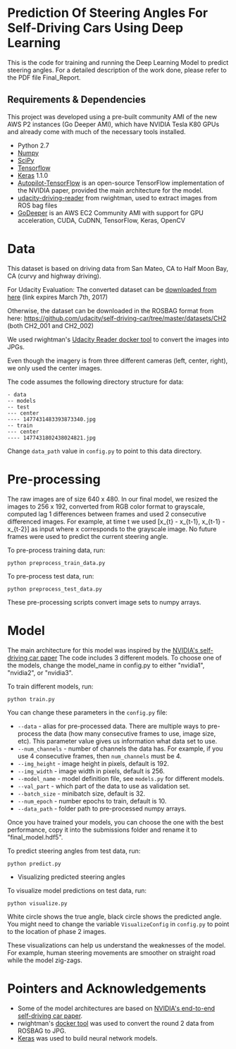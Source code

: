 # Prediction Of Steering Angles For Self-Driving Cars Using Deep Learning

This is the code for training and running the Deep Learning Model to predict steering angles. For a detailed description of the work done, please refer to the PDF file Final_Report. 

## Requirements & Dependencies
This project was developed using a pre-built community AMI of the new AWS P2 instances (Go Deeper AMI), which have NVIDIA Tesla K80 GPUs and already come with much of the necessary tools installed. 
- Python 2.7
- [Numpy](http://www.numpy.org/)
- [SciPy](https://www.scipy.org/)
- [Tensorflow](https://www.tensorflow.org/get_started/os_setup)
- [Keras](https://keras.io/) 1.1.0
- [Autopilot-TensorFlow](https://github.com/SullyChen/Autopilot-TensorFlow) is an open-source TensorFlow implementation of the NVIDIA paper, provided the main architecture for the model. 
- [udacity-driving-reader](https://github.com/rwightman/udacity-driving-reader) from rwightman, used to extract images from ROS bag files
- [GoDeeper](https://github.com/Miej/GoDeeper) is an AWS EC2 Community AMI with support for GPU acceleration, CUDA, CuDNN, TensorFlow, Keras, OpenCV


# Data
This dataset is based on driving data from San Mateo, CA to Half Moon Bay, CA (curvy and highway driving).

For Udacity Evaluation: The converted dataset can be [downloaded from here](https://we.tl/Rv5OjNjp5n) (link expires March 7th, 2017)

Otherwise, the dataset can be downloaded in the ROSBAG format from here: https://github.com/udacity/self-driving-car/tree/master/datasets/CH2 (both CH2_001 and CH2_002)

We used rwightman's [Udacity Reader docker tool](https://github.com/rwightman/udacity-driving-reader) 
to convert the images into JPGs.

Even though the imagery is from three different cameras (left, center, right), we only used the center images.

The code assumes the following directory structure for data:

```
- data
-- models
-- test
--- center
---- 1477431483393873340.jpg
-- train
--- center
---- 1477431802438024821.jpg 
```

Change `data_path` value in `config.py` to point to this data directory.

# Pre-processing

The raw images are of size 640 x 480. In our final model, we resized the images to 256 x 192, converted from RGB color format to grayscale, 
computed lag 1 differences between frames and used 2 consecutive differenced images.
For example, at time t we used [x_{t} - x_{t-1}, x_{t-1} - x_{t-2}] as input where x corresponds to the grayscale image. 
No future frames were used to predict the current steering angle.

To pre-process training data, run:

```
python preprocess_train_data.py
```

To pre-process test data, run:

```
python preprocess_test_data.py
```

These pre-processing scripts convert image sets to numpy arrays.

# Model

The main architecture for this model was inspired by the [NVIDIA's self-driving car paper](https://arxiv.org/abs/1604.07316)
The code includes 3 different models. To choose one of the models, change the model_name in config.py to either "nvidia1", "nvidia2", or "nvidia3".

To train different models, run:

```
python train.py
```

You can change these parameters in the `config.py` file:

* `--data` - alias for pre-processed data. There are multiple ways to pre-process the data (how many consecutive frames to use, image size, etc).
This parameter value gives us information what data set to use.
* `--num_channels` - number of channels the data has. For example, if you use 4 consecutive frames, then `num_channels` must be 4.
* `--img_height` - image height in pixels, default is 192.
* `--img_width` - image width in pixels, default is 256.
* `--model_name` - model definition file, see `models.py` for different models.
* `--val_part` - which part of the data to use as validation set.
* `--batch_size` - minibatch size, default is 32.
* `--num_epoch` - number epochs to train, default is 10.
* `--data_path` - folder path to pre-processed numpy arrays.


Once you have trained your models, you can choose the one with the best performance, copy it into the submissions folder and rename it to "final_model.hdf5". 

To predict steering angles from test data, run:

```
python predict.py
```

* Visualizing predicted steering angles

To visualize model predictions on test data, run:

```
python visualize.py
```

White circle shows the true angle, black circle shows the predicted angle.
You might need to change the variable `VisualizeConfig` in `config.py` to point to the location of phase 2 images.

These visualizations can help us understand the weaknesses of the model.
For example, human steering movements are smoother on straight road while the model zig-zags.

# Pointers and Acknowledgements

* Some of the model architectures are based on [NVIDIA's end-to-end self-driving car paper](https://arxiv.org/abs/1604.07316).
* rwightman's [docker tool](https://github.com/rwightman/udacity-driving-reader) was used to convert the round 2 data from ROSBAG to JPG.
* [Keras](https://github.com/fchollet/keras) was used to build neural network models.
